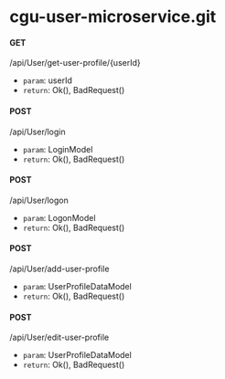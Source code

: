 # cgu-user-microservice.git

#### GET
/api/User/get-user-profile/{userId}
- `param`: userId 
- `return`: Ok(), BadRequest()

#### POST
/api/User/login
- `param`: LoginModel 
- `return`: Ok(), BadRequest()

#### POST
/api/User/logon
- `param`: LogonModel 
- `return`: Ok(), BadRequest()

#### POST
/api/User/add-user-profile
- `param`: UserProfileDataModel 
- `return`: Ok(), BadRequest()

#### POST
/api/User/edit-user-profile
- `param`: UserProfileDataModel 
- `return`: Ok(), BadRequest()

